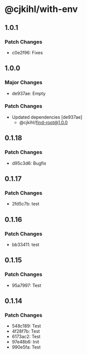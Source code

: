 # @cjkihl/with-env

## 1.0.1

### Patch Changes

- c0e2f96: Fixes

## 1.0.0

### Major Changes

- de937ae: Empty

### Patch Changes

- Updated dependencies [de937ae]
  - @cjkihl/find-root@1.0.0

## 0.1.18

### Patch Changes

- d95c3d6: Bugfix

## 0.1.17

### Patch Changes

- 2fd5c7b: test

## 0.1.16

### Patch Changes

- bb33411: test

## 0.1.15

### Patch Changes

- 95a7997: Test

## 0.1.14

### Patch Changes

- 548c189: Test
- 4f28f7b: Test
- 6173ac2: Test
- 97e48b6: Init
- 990e5fa: Test
